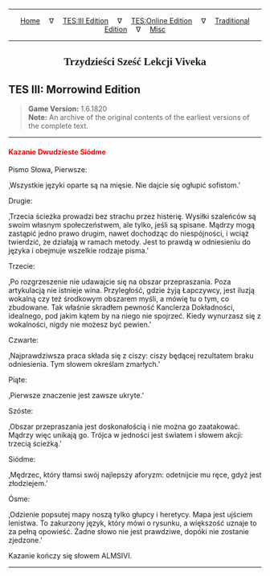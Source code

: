 
---

<!-- Jekyll Page Links -->

<center>
<a href="../../../../index.html">Home</a>
&emsp;&nabla;&emsp;
<a href="../../../index-tes3.html">TES:III Edition</a>
&emsp;&nabla;&emsp;
<a href="../../../index-teso.html">TES:Online Edition</a>
&emsp;&nabla;&emsp;
<a href="../../../index-traditional.html">Traditional Edition</a>
&emsp;&nabla;&emsp;
<a href="../../../index-misc.html">Misc</a>
</center>

<!-- Markdown Body Below: -->

---

<center>
<h2><span style="font-family:Georgia">Trzydzieści Sześć Lekcji Viveka</span></h2>
</center>

## TES III: Morrowind Edition

> __Game Version:__ 1.6.1820\
> __Note:__ An archive of the original contents of the earliest versions of the complete text.

---

#### <span style="color:red">Kazanie Dwudzieste Siódme</span>

Pismo Słowa, Pierwsze:

‚Wszystkie języki oparte są na mięsie. Nie dajcie się ogłupić sofistom.’

Drugie:

‚Trzecia ścieżka prowadzi bez strachu przez histerię. Wysiłki szaleńców są swoim własnym społeczeństwem, ale tylko, jeśli są spisane. Mądrzy mogą zastąpić jedno prawo drugim, nawet dochodząc do niespójności, i wciąż twierdzić, że działają w ramach metody. Jest to prawdą w odniesieniu do języka i obejmuje wszelkie rodzaje pisma.’

Trzecie:

‚Po rozgrzeszenie nie udawajcie się na obszar przepraszania. Poza artykulacją nie istnieje wina. Przyległość, gdzie żyją Łapczywcy, jest iluzją wokalną czy też środkowym obszarem myśli, a mówię tu o tym, co zbudowane. Tak właśnie skradłem pewność Kanclerza Dokładności, idealnego, pod jakim kątem by na niego nie spojrzeć. Kiedy wynurzasz się z wokalności, nigdy nie możesz być pewien.’

Czwarte:

‚Najprawdziwsza praca składa się z ciszy: ciszy będącej rezultatem braku odniesienia. Tym słowem określam zmarłych.’

Piąte:

‚Pierwsze znaczenie jest zawsze ukryte.’

Szóste:

‚Obszar przepraszania jest doskonałością i nie można go zaatakować. Mądrzy więc unikają go. Trójca w jedności jest światem i słowem akcji: trzecią ścieżką.’

Siódme:

‚Mędrzec, który tłamsi swój najlepszy aforyzm: odetnijcie mu ręce, gdyż jest złodziejem.’

Ósme:

‚Odzienie popsutej mapy noszą tylko głupcy i heretycy. Mapa jest ujściem lenistwa. To zakurzony język, który mówi o rysunku, a większość uznaje to za pełną opowieść. Żadne słowo nie jest prawdziwe, dopóki nie zostanie zjedzone.’

Kazanie kończy się słowem ALMSIVI.

---
